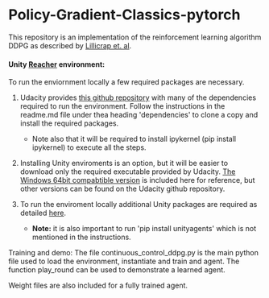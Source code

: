 # Policy-Gradient-Classics-pytorch

This repository is an implementation of the reinforcement learning algorithm DDPG as described by [Lillicrap et. al](https://arxiv.org/abs/1509.02971).

#### Unity [Reacher](https://github.com/Unity-Technologies/ml-agents/blob/master/docs/Learning-Environment-Examples.md#reacher) environment:


To run the enviornment locally a few required packages are necessary.

1) Udacity provides [this github repository](https://github.com/udacity/deep-reinforcement-learning#dependencies) with many of the dependencies required to run the environment. Follow the instructions in the readme.md file under thea heading 'dependencies' to clone a copy and install the required packages. 
     * Note also that it will be required to install ipykernel (pip install ipykernel) to execute all the steps.

2) Installing Unity enviroments is an option, but it will be easier to download only the required executable provided by Udacity. [The Windows 64bit compabtible version](https://s3-us-west-1.amazonaws.com/udacity-drlnd/P2/Reacher/Reacher_Windows_x86_64.zip) is included here for reference, but other versions can be found on the Udacity github repository.

3) To run the enviroment locally additional Unity packages are required as detailed [here](https://github.com/Unity-Technologies/ml-agents/blob/master/docs/Installation-Windows.md). 
    * **Note:** it is also important to run 'pip install unityagents' which is not mentioned in the instructions.
    
Training and demo:
The file continuous_control_ddpg.py is the main python file used to load the environment, instantiate and train and agent. The function play_round can be used to demonstrate a learned agent.

Weight files are also included for a fully trained agent.

